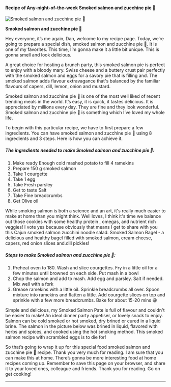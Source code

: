             

#### Recipe of Any-night-of-the-week Smoked salmon and zucchine pie 🎄

![Smoked salmon and zucchine pie 🎄](https://img-global.cpcdn.com/recipes/31ccc8cff66411af/751x532cq70/smoked-salmon-and-zucchine-pie-%f0%9f%8e%84-recipe-main-photo.jpg)

**Smoked salmon and zucchine pie 🎄**

Hey everyone, it’s me again, Dan, welcome to my recipe page. Today, we’re going to prepare a special dish, smoked salmon and zucchine pie 🎄. It is one of my favorites. This time, I’m gonna make it a little bit unique. This is gonna smell and look delicious.

A great choice for hosting a brunch party, this smoked salmon pie is perfect to enjoy with a bloody mary. Swiss cheese and a buttery crust pair perfectly with the smoked salmon and eggs for a savory pie that is filling and. The smoked salmon adds flavour extravagance that's balanced by the familiar flavours of capers, dill, lemon, onion and mustard.

Smoked salmon and zucchine pie 🎄 is one of the most well liked of recent trending meals in the world. It’s easy, it is quick, it tastes delicious. It is appreciated by millions every day. They are fine and they look wonderful. Smoked salmon and zucchine pie 🎄 is something which I’ve loved my whole life.

To begin with this particular recipe, we have to first prepare a few ingredients. You can have smoked salmon and zucchine pie 🎄 using 8 ingredients and 3 steps. Here is how you can achieve it.

##### The ingredients needed to make Smoked salmon and zucchine pie 🎄:

1.  Make ready Enough cold mashed potato to fill 4 ramekins
2.  Prepare 150 g smoked salmon
3.  Take 1 courgette
4.  Take 1 egg
5.  Take Fresh parsley
6.  Get to taste Salt
7.  Take Fine breadcrumbs
8.  Get Olive oil

While smoking salmon is both a science and an art, it's really much easier to make at home than you might think. Well loves, I think it's time we balance out those cookies with some healthy protein , omegas, and nutrient rich veggies! I vote yes because obviously that means I get to share with you this Cajun smoked salmon zucchini noodle salad. Smoked Salmon Bagel - a delicious and healthy bagel filled with smoked salmon, cream cheese, capers, red onion slices and.dill pickles!

##### Steps to make Smoked salmon and zucchine pie 🎄:

1.  Preheat oven to 180. Wash and slice courgettes. Fry in a little oil for a few minutes until browned on each side. Put mash in a bowl
2.  Chop the salmon and add to mash. Add egg and parsley. Salt if needed. Mix well with a fork
3.  Grease ramekins with a little oil. Sprinkle breadcrumbs all over. Spoon mixture into ramekins and flatten a little. Add courgette slices on top and sprinkle with a few more breadcrumbs. Bake for about 15-20 mins 😀

Simple and delicious, my Smoked Salmon Pate is full of flavour and couldn't be easier to make! An ideal dinner party appetiser, or lovely snack to enjoy. Salmon can be cold smoked or hot smoked, dry brined or cured in a liquid brine. The salmon in the picture below was brined in liquid, flavored with herbs and spices, and cooked using the hot smoking method. This smoked salmon recipe with scrambled eggs is to die for!

So that’s going to wrap it up for this special food smoked salmon and zucchine pie 🎄 recipe. Thank you very much for reading. I am sure that you can make this at home. There’s gonna be more interesting food at home recipes coming up. Remember to save this page on your browser, and share it to your loved ones, colleague and friends. Thank you for reading. Go on get cooking!

* * *